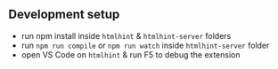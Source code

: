 ## Development setup

- run npm install inside `htmlhint` & `htmlhint-server` folders
- run `npm run compile` or `npm run watch` inside `htmlhint-server` folder
- open VS Code on `htmlhint` & run F5 to debug the extension
